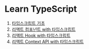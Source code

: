 # Learn TypeScript

1. [타입스크립트 기초](https://github.com/doonguk/learn-typescript/tree/master/typescript-basics)
2. [리액트 컴포넌트 with 타입스크립트](https://github.com/doonguk/learn-typescript/tree/master/start-react-with-ts)
3. [리액트 Hook with 타입스크립트](https://github.com/doonguk/learn-typescript/tree/master/start-rc-hook-with-ts)
4. [리액트 Context API with 타입스크립트](https://github.com/doonguk/learn-typescript/tree/master/context-api-with-ts)